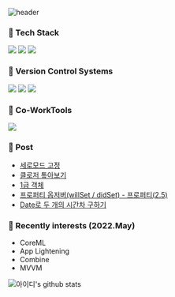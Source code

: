![header](https://capsule-render.vercel.app/api?type=waving&color=FD866E&height=270&section=header&text=Welcome&fontSize=90&fontColor=FFFFFF)

### 📌 Tech Stack

![](https://img.shields.io/badge/Swift-F05138?style=flat-square&logo=Swift&logoColor=white) ![](https://img.shields.io/badge/Objc-F05138?style=flat-squaree&logo=Swift&logoColor=white) ![](https://img.shields.io/badge/Python-3766AB?flat-squaree&logo=Python&logoColor=white)

### 📌 Version Control Systems

![](https://img.shields.io/badge/GitHub-181717?flat-square&logo=Github&logoColor=white) ![](https://img.shields.io/badge/GitLab-FC6D26?style=flat-square&logo=Gitlab&logoColor=white) ![](https://img.shields.io/badge/SourceTree-0052CC?style=flat-square&logo=Sourcetree&logoColor=whit)

### 📌 Co-WorkTools

![](https://img.shields.io/badge/RedMine-B32024?style=flat-square&logo=Redmine&logoColor=white)

### 📌 Post
<!-- BLOG-POST-LIST:START -->
- [세로모드 고정](https://h1guitar.tistory.com/294)
- [클로저 톺아보기](https://h1guitar.tistory.com/293)
- [1급 객체](https://h1guitar.tistory.com/292)
- [프로퍼티 옵저버&lpar;willSet / didSet&rpar; - 프로퍼티&lpar;2.5&rpar;](https://h1guitar.tistory.com/291)
- [Date로 두 개의 시간차 구하기](https://h1guitar.tistory.com/290)
<!-- BLOG-POST-LIST:END -->


### 📌 Recently interests (2022.May)

- CoreML
- App Lightening
- Combine
- MVVM

![아이디's github stats](https://github-readme-stats.vercel.app/api?username=isgeekcode&show_icons=true)
